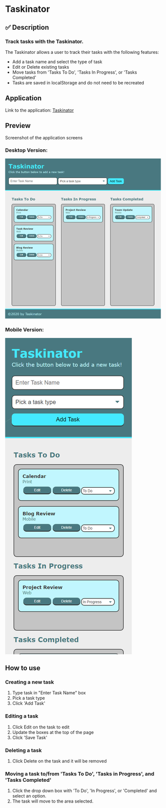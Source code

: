 # Taskinator

## :white_check_mark: Description

### Track tasks with the Taskinator.

The Taskinator allows a user to track their tasks with the following features:

- Add a task name and select the type of task
- Edit or Delete existing tasks
- Move tasks from 'Tasks To Do', 'Tasks In Progress', or 'Tasks Completed'
- Tasks are saved in localStorage and do not need to be recreated

## Application

Link to the application:
[Taskinator](https://yiladien.github.io/taskinator/)

## Preview

Screenshot of the application screens

### Desktop Version:

![The header title Taskinator with two fields to update, the Enter Task Name field and Pick as task type field, followed by an Add Task button. Below are three columns labeled Tasks To Do, Tasks In Progress, and Tasks Completed. The example shows smaller boxes within each column with the title of the task, type of task, and buttons to edit, delete, or update the column the task should be under. All in a horizontal screen layout"](./assets/images/web_layout.jpg)

### Mobile Version:

![The header title Taskinator with two fields to update, the Enter Task Name field and Pick as task type field, followed by an Add Task button. Below are three main stacked boxes labeled Tasks To Do, Tasks In Progress, and Tasks Completed. The example shows smaller boxes within each main box with the title of the task, type of task, and buttons to edit, delete, or update the main box the task should be under. All in a vertical screen layout"](./assets/images/mobile_layout.jpg)

## How to use

### Creating a new task

1. Type task in "Enter Task Name" box
2. Pick a task type
3. Click 'Add Task'

### Editing a task

1. Click Edit on the task to edit
2. Update the boxes at the top of the page
3. Click 'Save Task'

### Deleting a task

1. Click Delete on the task and it will be removed

### Moving a task to/from 'Tasks To Do', 'Tasks in Progress', and 'Tasks Completed'

1. Click the drop down box with 'To Do', 'In Progress', or 'Completed' and select an option.
2. The task will move to the area selected.
